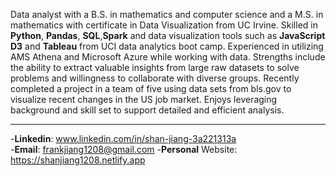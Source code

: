 Data analyst with a B.S. in mathematics and computer science and a M.S. in mathematics with certificate in Data Visualization from UC Irvine. Skilled in **Python**, **Pandas**, **SQL**,**Spark** and data visualization tools such as **JavaScript D3** and **Tableau** from UCI data analytics boot camp. Experienced in utilizing AMS Athena and Microsoft Azure while working with data. Strengths include the ability to extract valuable insights from large raw datasets to solve problems and willingness to collaborate with diverse groups. Recently completed a project in a team of five using data sets from bls.gov to visualize recent changes in the US job market. Enjoys leveraging background and skill set to support detailed and efficient analysis.

-----------------------------------------------------------------------------------------------------------------------------------------------------------------------------------
-**Linkedin**: www.linkedin.com/in/shan-jiang-3a221313a                                                                                                                             
-**Email**: frankjiang1208@gmail.com                                                                                                                                                -**Personal** Website: https://shanjiang1208.netlify.app
